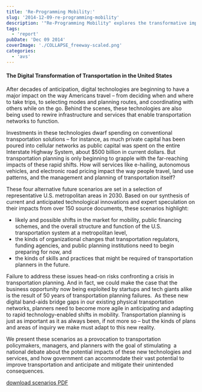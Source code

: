 ```yaml
---
title: 'Re-Programming Mobility:'
slug: '2014-12-09-re-programming-mobility'
description: '"Re-Programming Mobility" explores the transformative impact of digital technologies on U.S. transportation. From e-hailing and autonomous vehicles to electronic road pricing, these innovations are reshaping travel decisions, infrastructure, and urban planning. With private investments in tech rivaling historic public spending on highways, the article delves into how these changes influence travel behavior, land use, and transport networks, urging a reevaluation of traditional transportation planning approaches.'
tags:
  - 'report'
pubDate: 'Dec 09 2014'
coverImage: './COLLAPSE_freeway-scaled.png'
categories:
  - 'avs'
---
```



#### The Digital Transformation of Transportation in the United States

After decades of anticipation, digital technologies are beginning to have a major impact on the way Americans travel – from deciding when and where to take trips, to selecting modes and planning routes, and coordinating with others while on the go. Behind the scenes, these technologies are also being used to rewire infrastructure and services that enable transportation networks to function.

Investments in these technologies dwarf spending on conventional transportation solutions – for instance, as much private capital has been poured into cellular networks as public capital was spent on the entire Interstate Highway System, about $500 billion in current dollars. But transportation planning is only beginning to grapple with the far-reaching impacts of these rapid shifts. How will services like e-hailing, autonomous vehicles, and electronic road pricing impact the way people travel, land use patterns, and the management and planning of transportation itself?

These four alternative future scenarios are set in a selection of representative U.S. metropolitan areas in 2030. Based on our synthesis of current and anticipated technological innovations and expert speculation on their impacts from over 150 source documents, these scenarios highlight:

- likely and possible shifts in the market for mobility, public financing schemes, and the overall structure and function of the U.S. transportation system at a metropolitan level,
- the kinds of organizational changes that transportation regulators, funding agencies, and public planning institutions need to begin preparing for now, and
- the kinds of skills and practices that might be required of transportation planners in the future.

Failure to address these issues head-on risks confronting a crisis in transportation planning. And in fact, we could make the case that the business opportunity now being exploited by startups and tech giants alike is the result of 50 years of transportation planning failures.  As these new digital band-aids bridge gaps in our existing physical transportation networks, planners need to become more agile in anticipating and adapting to rapid technology-enabled shifts in mobility. Transportation planning is just as important as it as always been, if not more so – but the kinds of plans and areas of inquiry we make must adapt to this new reality.

We present these scenarios as a provocation to transportation policymakers, managers, and planners with the goal of stimulating  a national debate about the potential impacts of these new technologies and services, and how government can accommodate their vast potential to improve transportation and anticipate and mitigate their unintended consequences.

[download scenarios PDF](/wp-content/uploads/2019/11/ReprogrammingMobility2014-Reports-All.zip)
